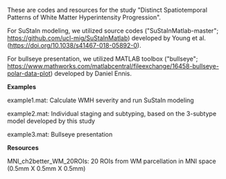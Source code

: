 These are codes and resources for the study "Distinct Spatiotemporal Patterns of White Matter Hyperintensity Progression".

For SuStaIn modeling, we utilized source codes ("SuStaInMatlab-master"; https://github.com/ucl-mig/SuStaInMatlab) developed by Young et al. (https://doi.org/10.1038/s41467-018-05892-0).

For bullseye presentation, we utilized MATLAB toolbox ("bullseye"; https://www.mathworks.com/matlabcentral/fileexchange/16458-bullseye-polar-data-plot) developed by Daniel Ennis.

**Examples**

example1.mat: Calculate WMH severity and run SuStaIn modeling

example2.mat: Individual staging and subtyping, based on the 3-subtype model developed by this study

example3.mat: Bullseye presentation


**Resources**

MNI_ch2better_WM_20ROIs: 20 ROIs from WM parcellation in MNI space (0.5mm X 0.5mm X 0.5mm)
